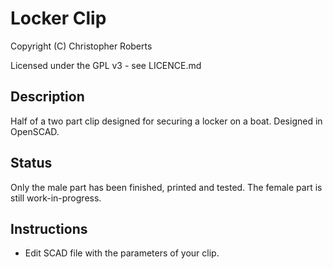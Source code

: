 Locker Clip
===========

Copyright (C) Christopher Roberts

Licensed under the GPL v3 - see LICENCE.md

Description
-----------
Half of a two part clip designed for securing a locker on a boat.
Designed in OpenSCAD.

Status
------
Only the male part has been finished, printed and tested. The female part is still work-in-progress.

Instructions
------------
* Edit SCAD file with the parameters of your clip.
